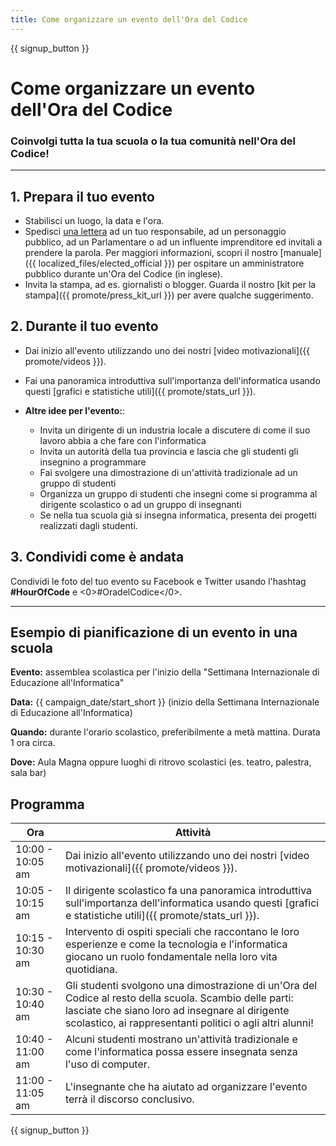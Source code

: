 ```yaml
---
title: Come organizzare un evento dell'Ora del Codice
---
```


{{ signup_button }}

# Come organizzare un evento dell'Ora del Codice

### Coinvolgi tutta la tua scuola o la tua comunità nell'Ora del Codice!

* * *

## 1. Prepara il tuo evento

- Stabilisci un luogo, la data e l'ora.
- Spedisci [una lettera](https://hourofcode.com/promote/resources#sample-emails) ad un tuo responsabile, ad un personaggio pubblico, ad un Parlamentare o ad un influente imprenditore ed invitali a prendere la parola. Per maggiori informazioni, scopri il nostro [manuale]({{ localized_files/elected_official }}) per ospitare un amministratore pubblico durante un'Ora del Codice (in inglese).
- Invita la stampa, ad es. giornalisti o blogger. Guarda il nostro [kit per la stampa]({{ promote/press_kit_url }}) per avere qualche suggerimento.

## 2. Durante il tuo evento

- Dai inizio all'evento utilizzando uno dei nostri [video motivazionali]({{ promote/videos }}).
- Fai una panoramica introduttiva sull'importanza dell'informatica usando questi [grafici e statistiche utili]({{ promote/stats_url }}).   
      
    
- **Altre idee per l'evento:**: 
    - Invita un dirigente di un industria locale a discutere di come il suo lavoro abbia a che fare con l'informatica
    - Invita un autorità della tua provincia e lascia che gli studenti gli insegnino a programmare
    - Fai svolgere una dimostrazione di un'attività tradizionale ad un gruppo di studenti
    - Organizza un gruppo di studenti che insegni come si programma al dirigente scolastico o ad un gruppo di insegnanti
    - Se nella tua scuola già si insegna informatica, presenta dei progetti realizzati dagli studenti.

## 3. Condividi come è andata

Condividi le foto del tuo evento su Facebook e Twitter usando l'hashtag **#HourOfCode** e <0>#OradelCodice</0>.

* * *

## Esempio di pianificazione di un evento in una scuola

**Evento:** assemblea scolastica per l'inizio della "Settimana Internazionale di Educazione all'Informatica"

**Data:** {{ campaign_date/start_short }} (inizio della Settimana Internazionale di Educazione all'Informatica)

**Quando:** durante l'orario scolastico, preferibilmente a metà mattina. Durata 1 ora circa.

**Dove:** Aula Magna oppure luoghi di ritrovo scolastici (es. teatro, palestra, sala bar)

## Programma

| Ora              | Attività                                                                                                                                                                                                               |
| ---------------- | ---------------------------------------------------------------------------------------------------------------------------------------------------------------------------------------------------------------------- |
| 10:00 - 10:05 am | Dai inizio all'evento utilizzando uno dei nostri [video motivazionali]({{ promote/videos }}).                                                                                                                          |
| 10:05 - 10:15 am | Il dirigente scolastico fa una panoramica introduttiva sull'importanza dell'informatica usando questi [grafici e statistiche utili]({{ promote/stats_url }}).                                                          |
| 10:15 - 10:30 am | Intervento di ospiti speciali che raccontano le loro esperienze e come la tecnologia e l'informatica giocano un ruolo fondamentale nella loro vita quotidiana.                                                         |
| 10:30 - 10:40 am | Gli studenti svolgono una dimostrazione di un'Ora del Codice al resto della scuola. Scambio delle parti: lasciate che siano loro ad insegnare al dirigente scolastico, ai rappresentanti politici o agli altri alunni! |
| 10:40 - 11:00 am | Alcuni studenti mostrano un'attività tradizionale e come l'informatica possa essere insegnata senza l'uso di computer.                                                                                                 |
| 11:00 - 11:05 am | L'insegnante che ha aiutato ad organizzare l'evento terrà il discorso conclusivo.                                                                                                                                      |

{{ signup_button }}